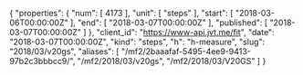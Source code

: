 {
  "properties": {
    "num": [
      4173
    ],
    "unit": [
      "steps"
    ],
    "start": [
      "2018-03-06T00:00:00Z"
    ],
    "end": [
      "2018-03-07T00:00:00Z"
    ],
    "published": [
      "2018-03-07T00:00:00Z"
    ]
  },
  "client_id": "https://www-api.jvt.me/fit",
  "date": "2018-03-07T00:00:00Z",
  "kind": "steps",
  "h": "h-measure",
  "slug": "2018/03/v20gs",
  "aliases": [
    "/mf2/2baaafaf-5495-4ee9-9413-97b2c3bbbcc9/",
    "/mf2/2018/03/v20gs",
    "/mf2/2018/03/V20GS"
  ]
}
